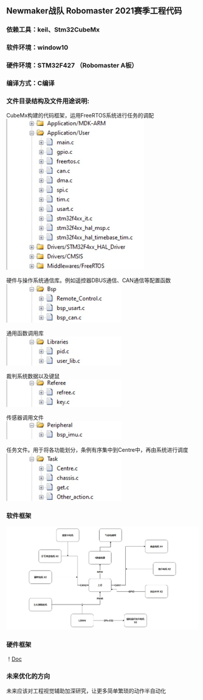 ## Newmaker战队 Robomaster 2021赛季工程代码

### 依赖工具：keil、Stm32CubeMx

### 软件环境：window10 

### 硬件环境：STM32F427 （Robomaster A板）

### 编译方式：C编译

### 文件目录结构及文件用途说明:
  CubeMx构建的代码框架，运用FreeRTOS系统进行任务的调配   
  ![Doc](https://github.com/Yoyo-yi/2021_open_source_code/blob/main/Doc/CubeMx.jpg)

  硬件与操作系统通信库。例如遥控器DBUS通信、CAN通信等配置函数   
  ![Doc](https://github.com/Yoyo-yi/2021_open_source_code/blob/main/Doc/BSP.jpg)

  通用函数调用库   
  ![Doc](https://github.com/Yoyo-yi/2021_open_source_code/blob/main/Doc/Libraries.jpg)

  裁判系统数据以及键鼠    
  ![Doc](https://github.com/Yoyo-yi/2021_open_source_code/blob/main/Doc/Referee.jpg)

  传感器调用文件   
  ![Doc](https://github.com/Yoyo-yi/2021_open_source_code/blob/main/Doc/Peripheral.jpg)

  任务文件。用于将各功能划分，条例有序集中到Centre中，再由系统进行调度    
  ![Doc](https://github.com/Yoyo-yi/2021_open_source_code/blob/main/Doc/Task.jpg)
  
### 软件框架
  ![Doc](https://github.com/Yoyo-yi/2021_open_source_code/blob/main/Doc/%E8%BD%AF%E4%BB%B6%E6%A1%86%E6%9E%B6.jpg)
  
### 硬件框架
  ！[Doc](https://github.com/Yoyo-yi/2021_open_source_code/blob/main/Doc/%E5%B7%A5%E7%A8%8B%E6%8E%A5%E7%BA%BF%E6%8B%93%E6%89%91.jpg)
  
### 未来优化的方向
   未来应该对工程视觉辅助加深研究，让更多简单繁琐的动作半自动化
   

  


